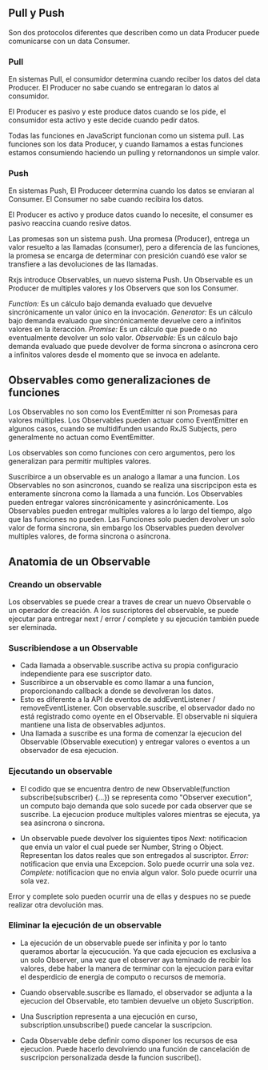 ## Pull y Push

Son dos protocolos diferentes que describen como un data Producer puede comunicarse con un data Consumer.

### Pull

En sistemas Pull, el consumidor determina cuando reciber los datos del data Producer. El Producer no sabe cuando se entregaran lo datos al consumidor.

El Producer es pasivo y este produce datos cuando se los pide, el consumidor esta activo y este decide cuando pedir datos.

Todas las funciones en JavaScript funcionan como un sistema pull. Las funciones son los data Producer, y cuando llamamos a estas funciones estamos consumiendo haciendo un pulling y retornandonos un simple valor.

### Push

En sistemas Push, El Produceer determina cuando los datos se enviaran al Consumer. El Consumer no sabe cuando recibira los datos.

El Producer es activo y produce datos cuando lo necesite, el consumer es pasivo reaccina cuando resive datos.

Las promesas son un sistema push. Una promesa (Producer), entrega un valor resuelto a las llamadas (consumer), pero a diferencia de las funciones, la promesa se encarga de determinar con presición cuandó ese valor se transfiere a las devoluciones de las llamadas.

Rxjs introduce Observables, un nuevo sistema Push. Un Observable es un Producer de multiples valores y los Observers que son los Consumer.

*Function:* Es un cálculo bajo demanda evaluado que devuelve sincrónicamente un valor único en la invocación.
*Generator:* Es un cálculo bajo demanda evaluado que sincrónicamente devuelve cero a infinitos valores en la iteracción.
*Promise:* Es un cálculo que puede o no eventualmente devolver un solo valor.
*Observable:* Es un cálculo bajo demanda evaluado que puede devolver de forma síncrona o asíncrona cero a infinitos valores desde el momento que se invoca en adelante.

## Observables como generalizaciones de funciones

Los Observables no son como los EventEmitter ni son Promesas para valores múltiples. Los Observables pueden actuar como EventEmitter en algunos casos, cuando se multidifunden usando RxJS Subjects, pero generalmente no actuan como EventEmitter.

Los observables son como funciones con cero argumentos, pero los generalizan para permitir multiples valores.

Suscribirce a un observable es un analogo a llamar a una funcion.
Los Observables no son asincronos, cuando se realiza una siscripcipon esta es enteramente síncrona como la llamada a una función.
Los Observables pueden entregar valores sincrónicamente y asincrónicamente.
Los Observables pueden entregar multiples valores a lo largo del tiempo, algo que las funciones no pueden.
Las Funciones solo pueden devolver un solo valor de forma sincrona, sin embargo los Observables pueden devolver multiples valores, de forma sincrona o asíncrona.

## Anatomia de un Observable

### Creando un observable

Los observables se puede crear a traves de crear un nuevo Observable o un operador de creación. A los suscriptores del observable, se puede ejecutar para entregar next / error / complete y su ejecución también puede ser eleminada.

### Suscribiendose a un Observable

* Cada llamada a observable.suscribe activa su propia configuracio independiente para ese suscriptor dato.
* Suscribirce a un observable es como llamar a una funcion, proporcionando callback a donde se devolveran los datos.
* Esto es diferente a la API de eventos de addEventListener / removeEventListener. Con observable.suscribe, el observador dado no está registrado como oyente en el Observable. El observable ni siquiera mantiene una lista de observables adjuntos.
* Una llamada a suscribe es una forma de comenzar la ejecucion del Observable (Observable execution) y entregar valores o eventos a un observador de esa ejecucion.

### Ejecutando un observable

* El codido que se encuentra dentro de new Observable(function subscribe(subscriber) {...}) se representa como "Observer execution", un computo bajo demanda que solo sucede por cada observer que se suscribe. La ejecucion produce multiples valores mientras se ejecuta, ya sea asincrona o sincrona.

* Un observable puede devolver los siguientes tipos
*Next:* notificacion que envia un valor el cual puede ser Number, String o Object. Representan los datos reales que son entregados al suscriptor.
*Error:*  notificacion que envia una Excepcion. Solo puede ocurrir una sola vez.
*Complete:* notificacion que no envia algun valor. Solo puede ocurrir una sola vez.

Error y complete solo pueden ocurrir una de ellas y despues no se puede realizar otra devolución mas.

### Eliminar la ejecución de un observable

* La ejecución de un observable puede ser infinita y por lo tanto queramos abortar la ejecucución. 
Ya que cada ejecucion es exclusiva a un solo Observer, una vez que el observer aya teminado de recibir los valores, debe haber la manera de terminar con la ejecucion para evitar el desperdicio de energia de computo o recursos de memoria.

* Cuando observable.suscribe es llamado, el observador se adjunta a la ejecucion del Observable, eto tambien devuelve un objeto Suscription.
* Una Suscription representa a una ejecución en curso, subscription.unsubscribe() puede cancelar la suscripcion.
* Cada Observable debe definir como disponer los recursos de esa ejecucion. Puede hacerlo devolviendo una función de cancelación de suscripcion personalizada desde la funcion suscribe().